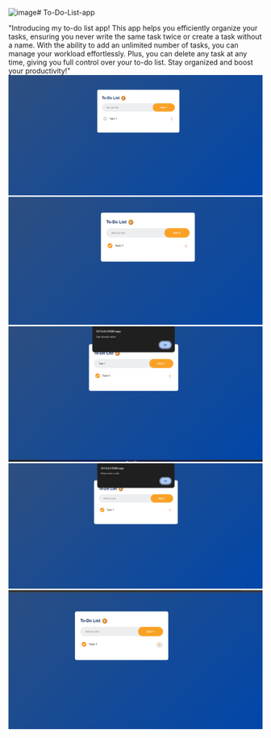 ![image](https://github.com/user-attachments/assets/c51da36c-6e47-42b8-957e-298a067ccd89)# To-Do-List-app


"Introducing my to-do list app! This app helps you efficiently organize your tasks, ensuring you never write the same task twice or create a task without a name. With the ability to add an unlimited number of tasks, you can manage your workload effortlessly. Plus, you can delete any task at any time, giving you full control over your to-do list. Stay organized and boost your productivity!"
![Alt text](https://github.com/Habiba-Moataz/To-Do-List-app/blob/master/Screenshot%202024-10-06%20175520.png?raw=true)
![Alt text](https://github.com/Habiba-Moataz/To-Do-List-app/blob/master/Screenshot%202024-10-06%20175537.png?raw=true)
![Alt text](https://github.com/Habiba-Moataz/To-Do-List-app/blob/master/Screenshot%202024-10-06%20175600.png?raw=true)
![Alt text](https://github.com/Habiba-Moataz/To-Do-List-app/blob/master/Screenshot%202024-10-06%20175630.png?raw=true)
![Alt text](https://github.com/Habiba-Moataz/To-Do-List-app/blob/master/Screenshot%202024-10-06%20175643.png?raw=true)

